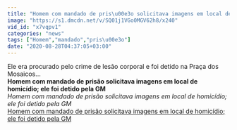 ```yaml
---
title: "Homem com mandado de pris\u00e3o solicitava imagens em local de homic\u00eddio; ele foi detido pela GM"
image: "https://s1.dmcdn.net/v/SQ01j1VGo0MGV62h8/x240"
vid_id: "x7vqpv1"
categories: "news"
tags: ["Homem","mandado","pris\u00e3o"]
date: "2020-08-28T04:37:05+03:00"
---
```

Ele era procurado pelo crime de lesão corporal e foi detido na Praça dos Mosaicos…<br><b>Homem com mandado de prisão solicitava imagens em local de homicídio; ele foi detido pela GM</b><br> <i>Homem com mandado de prisão solicitava imagens em local de homicídio; ele foi detido pela GM</i><br> <u>Homem com mandado de prisão solicitava imagens em local de homicídio; ele foi detido pela GM</u>
